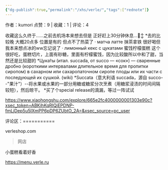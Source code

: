 ```yaml
---
{"dg-publish":true,"permalink":"/xhs/verle/","tags":["rednote"]}
---
```


作者：kumori
点赞：9   |   收藏：1   |   评论：4

收藏这么久终于……之前去机场本来想去但是 正好赶上30分钟休息…🙂‍↕️
*去的比较晚 大概20点多 位置是有的 但点不了热菜了
· матча латте 抹茶拿铁 很好喝但我本来想点冰的ww忘记说了
· лимонный кекс с цукатами 蜜饯柠檬蛋糕 这个很好吃，蛋糕切片，上面有砂糖，里面有柠檬蜜饯，因为比较酸所以中和了甜，当然还是比较甜的
*Цука́ты (итал. succada, от succo — «сок») — сваренные дробно (короткими интервалами длительное время для пропитки сиропом) в сахарном или сахаропаточном сиропе плоды или их части с последующей их сушкой. (wiki)
*Succata（意大利语 succada，源自 succo--"果汁"）--将水果或水果的一部分用糖或糖浆分次烹煮（用糖浆浸渍的时间间隔较短），然后晾干。
*买了个special release的滴漏，等过一阵试试

https://www.xiaohongshu.com/explore/665e2fc4000000001303e90c?xsec_token=ABKihKqRIQiEPDNP-fmLjDep5u5IXmPP6pDP6ZUbtO_2A=&xsec_source=pc_user

评论区：===========

verleshop.com

> 网店

小蛋糕看着好香

https://menu.verle.ru